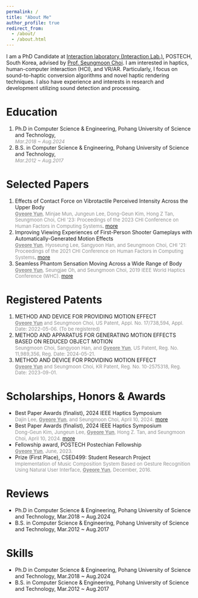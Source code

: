 ```yaml
---
permalink: /
title: "About Me"
author_profile: true
redirect_from: 
  - /about/
  - /about.html
---
```

I am a PhD Candidate at [Interaction laboratory (Interaction Lab.)](https://itneraction.postech.ac.kr), POSTECH, South Korea, advised by [Prof. Seungmoon Choi](https://choism.postech.ac.kr/).
I am interested in haptics, human-computer interaction (HCI), and VR/AR. Particularly, I focus on sound-to-haptic conversion algorithms and novel haptic rendering techniques.
I also have experience and interests in research and development utilizing sound detection and processing.

Education
======
1. Ph.D in Computer Science & Engineering, Pohang University of Science and Technology,   
_<span style="color:#909090; font-size: 13px">Mar.2018 ~ Aug.2024</span>_
1. B.S. in Computer Science & Engineering, Pohang University of Science and Technology,   
_<span style="color:#909090; font-size: 13px">Mar.2012 ~ Aug.2017</span>_

Selected Papers
======
1. Effects of Contact Force on Vibrotactile Perceived Intensity Across the Upper Body   
<span style="color:#909090; font-size: 13px"><u><b>Gyeore Yun</b></u>, Minjae Mun, Jungeun Lee, Dong-Geun Kim, Hong Z Tan, Seungmoon Choi, CHI &#039;23: Proceedings of the 2023 CHI Conference on Human Factors in Computing Systems</span>. [more](/publication/2023-04-19-Generating)
2. Improving Viewing Experiences of First-Person Shooter Gameplays with Automatically-Generated Motion Effects   
<span style="color:#909090; font-size: 13px"><u><b>Gyeore Yun</b></u>, Hyoseung Lee, Sangyoon Han, and Seungmoon Choi, CHI &#039;21: Proceedings of the 2021 CHI Conference on Human Factors in Computing Systems</span>. [more](/publication/2021-05-07-Improving)
3. Seamless Phantom Sensation Moving Across a Wide Range of Body   
<span style="color:#909090; font-size: 13px"><u><b>Gyeore Yun</b></u>, Seungjae Oh, and Seungmoon Choi, 2019 IEEE World Haptics Conference (WHC). [more](/publication/2019-07-09-Seamless)

Registered Patents
======
1. METHOD AND DEVICE FOR PROVIDING MOTION EFFECT   
<span style="color:#909090; font-size: 13px"><u><b>Gyeore Yun</b></u> and Seungmoon Choi, US Patent, Appl. No. 17/738,594, Appl. Date: 2022-05-06. (To be registered)</span>
2. METHOD AND APPARATUS FOR GENERATING MOTION EFFECTS BASED ON REDUCED OBJECT MOTION   
<span style="color:#909090; font-size: 13px">Seungmoon Choi, Sangyoon Han, and <u><b>Gyeore Yun</b></u>, US Patent, Reg. No. 11,989,356, Reg. Date: 2024-05-21.</span>
3. METHOD AND DEVICE FOR PROVIDING MOTION EFFECT   
<span style="color:#909090; font-size: 13px"><u><b>Gyeore Yun</b></u> and Seungmoon Choi, KR Patent, Reg. No. 10-2575318, Reg. Date: 2023-09-01.</span>

Scholarships, Honors & Awards
======
* Best Paper Awards (finalist), 2024 IEEE Haptics Symposium   
<span style="color:#909090; font-size: 13px">Dajin Lee, <u><b>Gyeore Yun</b></u>, and Seungmoon Choi, April 10, 2024.</span> [more](/publication/2024-01-15-Effects)
* Best Paper Awards (finalist), 2024 IEEE Haptics Symposium   
<span style="color:#909090; font-size: 13px">Dong-Geun Kim, Jungeun Lee, <u><b>Gyeore Yun</b></u>, Hong Z. Tan, and Seungmoon Choi, April 10, 2024.</span> [more](/publication/2024-01-15-Sound)
* Fellowship award, POSTECH Postechian Fellowship   
<span style="color:#909090; font-size: 13px"><u><b>Gyeore Yun</b></u>, June, 2023.</span>
* Prize (First Place), CSED499: Student Research Project   
<span style="color:#909090; font-size: 13px">Implementation of Music Composition System Based on Gesture Recognition Using Natural User Interface, <u><b>Gyeore Yun</b></u>, December, 2016.</span>

Reviews
======
* Ph.D in Computer Science & Engineering, Pohang University of Science and Technology, Mar.2018 ~ Aug.2024
* B.S. in Computer Science & Engineering, Pohang University of Science and Technology, Mar.2012 ~ Aug.2017

Skills
======
* Ph.D in Computer Science & Engineering, Pohang University of Science and Technology, Mar.2018 ~ Aug.2024
* B.S. in Computer Science & Engineering, Pohang University of Science and Technology, Mar.2012 ~ Aug.2017
